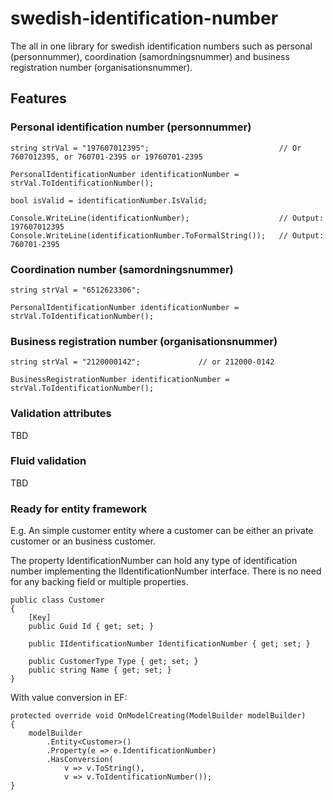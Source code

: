 # swedish-identification-number

The all in one library for swedish identification numbers such as personal (personnummer), coordination (samordningsnummer) and business registration number (organisationsnummer).

## Features

### Personal identification number (personnummer)

```
string strVal = "197607012395";                             // Or 7607012395, or 760701-2395 or 19760701-2395

PersonalIdentificationNumber identificationNumber = strVal.ToIdentificationNumber();

bool isValid = identificationNumber.IsValid;

Console.WriteLine(identificationNumber);                    // Output: 197607012395
Console.WriteLine(identificationNumber.ToFormalString());   // Output: 760701-2395

```

### Coordination number (samordningsnummer)

```
string strVal = "6512623306";

PersonalIdentificationNumber identificationNumber = strVal.ToIdentificationNumber();
```

### Business registration number (organisationsnummer)
```
string strVal = "2120000142";             // or 212000-0142

BusinessRegistrationNumber identificationNumber = strVal.ToIdentificationNumber();
```

### Validation attributes
TBD

### Fluid validation
TBD

### Ready for entity framework
E.g. An simple customer entity where a customer can be either an private customer or an business customer.

The property IdentificationNumber can hold any type of identification number implementing the IIdentificationNumber interface. There is no need for any backing field or multiple properties.

```
public class Customer
{
    [Key]
    public Guid Id { get; set; }
    
    public IIdentificationNumber IdentificationNumber { get; set; }
    
    public CustomerType Type { get; set; }
    public string Name { get; set; }
}
```
With value conversion in EF:
```
protected override void OnModelCreating(ModelBuilder modelBuilder)
{
    modelBuilder
        .Entity<Customer>()
        .Property(e => e.IdentificationNumber)
        .HasConversion(
            v => v.ToString(),
            v => v.ToIdentificationNumber());
}
```

